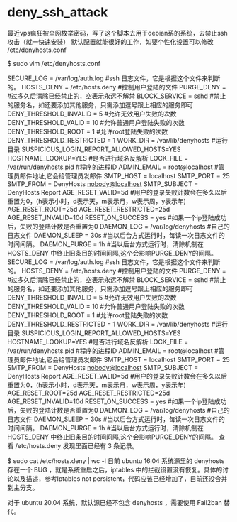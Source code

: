 # deny_ssh_attack
最近vps疯狂被全网枚举密码，写了这个脚本去用于debian系的系统，去禁止ssh攻击（就一快速安装）
默认配置就能很好的工作，如要个性化设置可以修改 /etc/denyhosts.conf

$ sudo vim /etc/denyhosts.conf

SECURE_LOG = /var/log/auth.log #ssh 日志文件，它是根据这个文件来判断的。
HOSTS_DENY = /etc/hosts.deny #控制用户登陆的文件
PURGE_DENY = #过多久后清除已经禁止的，空表示永远不解禁
BLOCK_SERVICE = sshd #禁止的服务名，如还要添加其他服务，只需添加逗号跟上相应的服务即可
DENY_THRESHOLD_INVALID = 5 #允许无效用户失败的次数
DENY_THRESHOLD_VALID = 10 #允许普通用户登陆失败的次数
DENY_THRESHOLD_ROOT = 1 #允许root登陆失败的次数
DENY_THRESHOLD_RESTRICTED = 1
WORK_DIR = /var/lib/denyhosts #运行目录
SUSPICIOUS_LOGIN_REPORT_ALLOWED_HOSTS=YES
HOSTNAME_LOOKUP=YES #是否进行域名反解析
LOCK_FILE = /var/run/denyhosts.pid #程序的进程ID
ADMIN_EMAIL = root@localhost #管理员邮件地址,它会给管理员发邮件
SMTP_HOST = localhost
SMTP_PORT = 25
SMTP_FROM = DenyHosts <nobody@localhost>
SMTP_SUBJECT = DenyHosts Report
AGE_RESET_VALID=5d #用户的登录失败计数会在多久以后重置为0，(h表示小时，d表示天，m表示月，w表示周，y表示年)
AGE_RESET_ROOT=25d
AGE_RESET_RESTRICTED=25d
AGE_RESET_INVALID=10d
RESET_ON_SUCCESS = yes #如果一个ip登陆成功后，失败的登陆计数是否重置为0
DAEMON_LOG = /var/log/denyhosts #自己的日志文件
DAEMON_SLEEP = 30s #当以后台方式运行时，每读一次日志文件的时间间隔。
DAEMON_PURGE = 1h #当以后台方式运行时，清除机制在 HOSTS_DENY 中终止旧条目的时间间隔,这个会影响PURGE_DENY的间隔。
SECURE_LOG = /var/log/auth.log #ssh 日志文件，它是根据这个文件来判断的。
HOSTS_DENY = /etc/hosts.deny #控制用户登陆的文件
PURGE_DENY = #过多久后清除已经禁止的，空表示永远不解禁
BLOCK_SERVICE = sshd #禁止的服务名，如还要添加其他服务，只需添加逗号跟上相应的服务即可
DENY_THRESHOLD_INVALID = 5 #允许无效用户失败的次数
DENY_THRESHOLD_VALID = 10 #允许普通用户登陆失败的次数
DENY_THRESHOLD_ROOT = 1 #允许root登陆失败的次数
DENY_THRESHOLD_RESTRICTED = 1
WORK_DIR = /var/lib/denyhosts #运行目录
SUSPICIOUS_LOGIN_REPORT_ALLOWED_HOSTS=YES
HOSTNAME_LOOKUP=YES #是否进行域名反解析
LOCK_FILE = /var/run/denyhosts.pid #程序的进程ID
ADMIN_EMAIL = root@localhost #管理员邮件地址,它会给管理员发邮件
SMTP_HOST = localhost
SMTP_PORT = 25
SMTP_FROM = DenyHosts <nobody@localhost>
SMTP_SUBJECT = DenyHosts Report
AGE_RESET_VALID=5d #用户的登录失败计数会在多久以后重置为0，(h表示小时，d表示天，m表示月，w表示周，y表示年)
AGE_RESET_ROOT=25d
AGE_RESET_RESTRICTED=25d
AGE_RESET_INVALID=10d
RESET_ON_SUCCESS = yes #如果一个ip登陆成功后，失败的登陆计数是否重置为0
DAEMON_LOG = /var/log/denyhosts #自己的日志文件
DAEMON_SLEEP = 30s #当以后台方式运行时，每读一次日志文件的时间间隔。
DAEMON_PURGE = 1h #当以后台方式运行时，清除机制在 HOSTS_DENY 中终止旧条目的时间间隔,这个会影响PURGE_DENY的间隔。
查看 /etc/hosts.deny 发现里面已经有 3 条记录。


$ sudo cat /etc/hosts.deny | wc -l
目前 ubuntu 16.04 系统源里的 denyhosts 存在一个 BUG ，就是系统重启之后，iptables 中的拦截设置没有恢复。具体的讨论以及描述，参考Iptables not persistent，代码应该已经增加了，目前还没合并到主分支。

对于 ubuntu 20.04 系统，默认源已经不包含 denyhosts ，需要使用 Fail2ban 替代。
